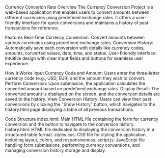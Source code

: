 Currency Converion Rate 
Overview
The Currency Conversion Project is a web-based application that enables users to convert amounts between 
different currencies using predefined exchange rates. It offers a user-friendly interface for quick conversions 
and maintains a history of past transactions for reference.

Features
Real-Time Currency Conversion: Convert amounts between various currencies using predefined exchange rates.
Conversion History: Automatically save each conversion with details like currency codes, amounts, converted values, date, time, and status.
User-Friendly Interface: Intuitive design with clear input fields and buttons for seamless user experience.

How It Works
Input Currency Code and Amount:
Users enter the three-letter currency code (e.g., USD, EUR) and the amount they wish to convert.
Perform Conversion:
Upon submission, the application calculates the converted amount based on predefined exchange rates.
Display Result:
The converted amount is displayed on the screen, and the conversion details are saved to the history.
View Conversion History:
Users can view their past conversions by clicking the "Show History" button, which navigates to the history.html page displaying a table of all previous transactions.

Code Structure
index.html: Main HTML file containing the form for currency conversion and the button to navigate to the conversion history.
history.html: HTML file dedicated to displaying the conversion history in a structured table format.
styles.css: CSS file for styling the application, including layout, colors, and responsiveness.
script.js: JavaScript file handling form submissions, performing currency conversions, and managing conversion history storage and display.
